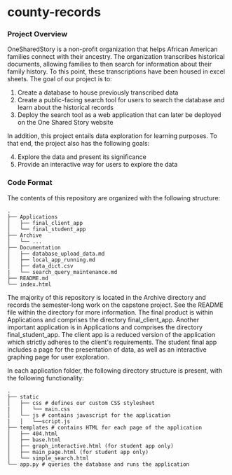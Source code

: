 # county-records


### Project Overview

OneSharedStory is a non-profit organization that helps African American families connect with their ancestry. The organization transcribes historical documents, allowing families to then search for information about their family history. To this point, these transcriptions have been housed in excel sheets. The goal of our project is to:

1. Create a database to house previously transcribed data
2. Create a public-facing search tool for users to search the database and learn about the historical records
3. Deploy the search tool as a web application that can later be deployed on the One Shared Story website

In addition, this project entails data exploration for learning purposes. To that end, the project also has the following goals:

4. Explore the data and present its significance
5. Provide an interactive way for users to explore the data

### Code Format

The contents of this repository are organized with the following structure:

    .
    ├── Applications
    │   ├── final_client_app
    │   └── final_student_app
    ├── Archive
    │   └── ...
    ├── Documentation
    │   ├── database_upload_data.md
    │   ├── local_app_running.md
    │   ├── data_dict.csv
    |   └── search_query_maintenance.md
    ├── README.md
    └── index.html

The majority of this repository is located in the Archive directory and records the semester-long work on the capstone project. See the README file within the directory for more information. The final product is within Applications and comprises the directory final_client_app. Another important application is in Applications and comprises the directory final_student_app. The client app is a reduced version of the application which strictly adheres to the client's requirements. The student final app includes a page for the presentation of data, as well as an interactive graphing page for user exploration.

In each application folder, the following directory structure is present, with the following functionality:

    .
    ├── static
    │   ├── css # defines our custom CSS stylesheet
    |   │   └── main.css
    │   └── js # contains javascript for the application
    |   │   └──script.js
    ├── templates # contains HTML for each page of the application
    │   ├── 404.html
    │   ├── base.html
    │   ├── graph_interactive.html (for student app only)
    │   ├── main_page.html (for student app only)
    │   └── simple_search.html
    └── app.py # queries the database and runs the application

